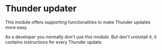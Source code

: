# Thunder updater

This module offers supporting functionalities to make Thunder updates more easy.

As a developer you normally don't use this module. But don't uninstall it, it contains instructions for
every Thunder update.
